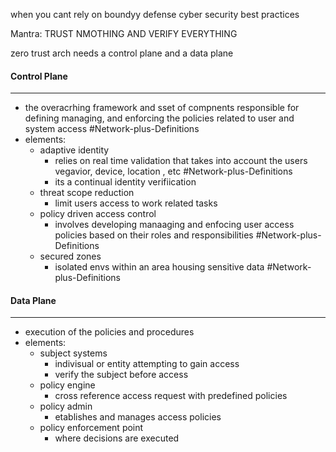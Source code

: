 when you cant rely on boundyy defense cyber security best practices

Mantra: TRUST NMOTHING AND VERIFY EVERYTHING 

zero trust arch needs a control plane and a data plane 

#### Control  Plane
---
- the overacrhing framework and sset of compnents responsible for defining managing, and enforcing the policies related to user and system access #Network-plus-Definitions 
- elements: 
	- adaptive identity 
		- relies on real time validation that takes into account the users vegavior, device, location , etc #Network-plus-Definitions 
		- its a continual identity verifiication 
	- threat scope reduction 
		- limit users access to work related tasks
	- policy driven access control 
		- involves developing manaaging and enfocing user access policies based on their roles and responsibilities  #Network-plus-Definitions 
	- secured zones
		- isolated envs within an area housing sensitive data #Network-plus-Definitions 
#### Data Plane
---
- execution of the policies and procedures 
- elements: 
	- subject systems 
		- indivisual or entity attempting to gain access 
		- verify the subject before access 
	- policy engine 
		- cross reference access request with predefined policies 
	- policy admin 
		- etablishes and manages access policies 
	- policy enforcement point 
		- where decisions are executed 